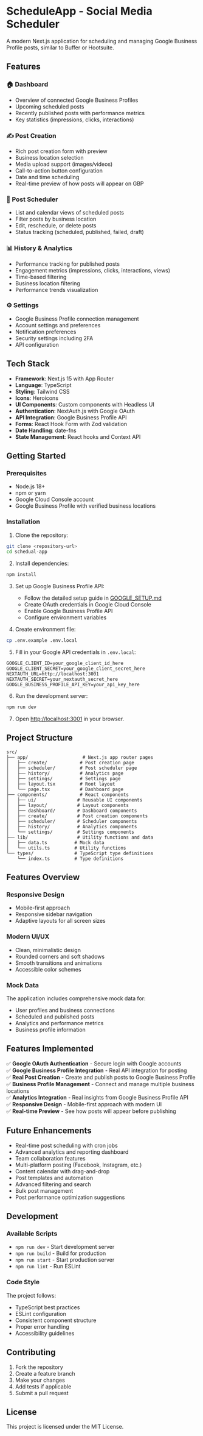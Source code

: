 # ScheduleApp - Social Media Scheduler

A modern Next.js application for scheduling and managing Google Business Profile posts, similar to Buffer or Hootsuite.

## Features

### 🏠 Dashboard
- Overview of connected Google Business Profiles
- Upcoming scheduled posts
- Recently published posts with performance metrics
- Key statistics (impressions, clicks, interactions)

### ✍️ Post Creation
- Rich post creation form with preview
- Business location selection
- Media upload support (images/videos)
- Call-to-action button configuration
- Date and time scheduling
- Real-time preview of how posts will appear on GBP

### 📅 Post Scheduler
- List and calendar views of scheduled posts
- Filter posts by business location
- Edit, reschedule, or delete posts
- Status tracking (scheduled, published, failed, draft)

### 📊 History & Analytics
- Performance tracking for published posts
- Engagement metrics (impressions, clicks, interactions, views)
- Time-based filtering
- Business location filtering
- Performance trends visualization

### ⚙️ Settings
- Google Business Profile connection management
- Account settings and preferences
- Notification preferences
- Security settings including 2FA
- API configuration

## Tech Stack

- **Framework**: Next.js 15 with App Router
- **Language**: TypeScript
- **Styling**: Tailwind CSS
- **Icons**: Heroicons
- **UI Components**: Custom components with Headless UI
- **Authentication**: NextAuth.js with Google OAuth
- **API Integration**: Google Business Profile API
- **Forms**: React Hook Form with Zod validation
- **Date Handling**: date-fns
- **State Management**: React hooks and Context API

## Getting Started

### Prerequisites
- Node.js 18+ 
- npm or yarn
- Google Cloud Console account
- Google Business Profile with verified business locations

### Installation

1. Clone the repository:
```bash
git clone <repository-url>
cd schedual-app
```

2. Install dependencies:
```bash
npm install
```

3. Set up Google Business Profile API:
   - Follow the detailed setup guide in [GOOGLE_SETUP.md](./GOOGLE_SETUP.md)
   - Create OAuth credentials in Google Cloud Console
   - Enable Google Business Profile API
   - Configure environment variables

4. Create environment file:
```bash
cp .env.example .env.local
```

5. Fill in your Google API credentials in `.env.local`:
```env
GOOGLE_CLIENT_ID=your_google_client_id_here
GOOGLE_CLIENT_SECRET=your_google_client_secret_here
NEXTAUTH_URL=http://localhost:3001
NEXTAUTH_SECRET=your_nextauth_secret_here
GOOGLE_BUSINESS_PROFILE_API_KEY=your_api_key_here
```

6. Run the development server:
```bash
npm run dev
```

7. Open [http://localhost:3001](http://localhost:3001) in your browser.

## Project Structure

```
src/
├── app/                    # Next.js app router pages
│   ├── create/            # Post creation page
│   ├── scheduler/         # Post scheduler page
│   ├── history/           # Analytics page
│   ├── settings/          # Settings page
│   ├── layout.tsx         # Root layout
│   └── page.tsx           # Dashboard page
├── components/            # React components
│   ├── ui/               # Reusable UI components
│   ├── layout/           # Layout components
│   ├── dashboard/        # Dashboard components
│   ├── create/           # Post creation components
│   ├── scheduler/        # Scheduler components
│   ├── history/          # Analytics components
│   └── settings/         # Settings components
├── lib/                  # Utility functions and data
│   ├── data.ts          # Mock data
│   └── utils.ts         # Utility functions
└── types/               # TypeScript type definitions
    └── index.ts         # Type definitions
```

## Features Overview

### Responsive Design
- Mobile-first approach
- Responsive sidebar navigation
- Adaptive layouts for all screen sizes

### Modern UI/UX
- Clean, minimalistic design
- Rounded corners and soft shadows
- Smooth transitions and animations
- Accessible color schemes

### Mock Data
The application includes comprehensive mock data for:
- User profiles and business connections
- Scheduled and published posts
- Analytics and performance metrics
- Business profile information

## Features Implemented

✅ **Google OAuth Authentication** - Secure login with Google accounts  
✅ **Google Business Profile Integration** - Real API integration for posting  
✅ **Real Post Creation** - Create and publish posts to Google Business Profile  
✅ **Business Profile Management** - Connect and manage multiple business locations  
✅ **Analytics Integration** - Real insights from Google Business Profile API  
✅ **Responsive Design** - Mobile-first approach with modern UI  
✅ **Real-time Preview** - See how posts will appear before publishing  

## Future Enhancements

- Real-time post scheduling with cron jobs
- Advanced analytics and reporting dashboard
- Team collaboration features
- Multi-platform posting (Facebook, Instagram, etc.)
- Content calendar with drag-and-drop
- Post templates and automation
- Advanced filtering and search
- Bulk post management
- Post performance optimization suggestions

## Development

### Available Scripts

- `npm run dev` - Start development server
- `npm run build` - Build for production
- `npm run start` - Start production server
- `npm run lint` - Run ESLint

### Code Style

The project follows:
- TypeScript best practices
- ESLint configuration
- Consistent component structure
- Proper error handling
- Accessibility guidelines

## Contributing

1. Fork the repository
2. Create a feature branch
3. Make your changes
4. Add tests if applicable
5. Submit a pull request

## License

This project is licensed under the MIT License.
